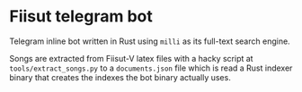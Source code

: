 # Fiisut telegram bot

Telegram inline bot written in Rust using `milli` as its full-text search engine.

Songs are extracted from Fiisut-V latex files with a hacky script at `tools/extract_songs.py` to a `documents.json` file which is read a Rust indexer binary that creates the indexes the bot binary actually uses.

